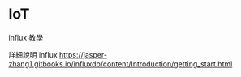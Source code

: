 # IoT

influx 教學

詳細說明 influx 
https://jasper-zhang1.gitbooks.io/influxdb/content/Introduction/getting_start.html
